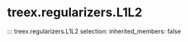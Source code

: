 
# treex.regularizers.L1L2

::: treex.regularizers.L1L2
    selection:
        inherited_members: false